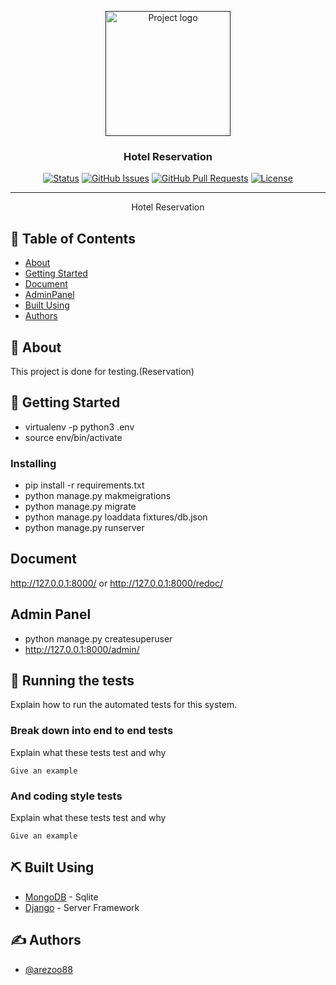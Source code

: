 <p align="center">
  <a href="" rel="noopener">
 <img width=200px height=200px src="https://i.imgur.com/6wj0hh6.jpg" alt="Project logo"></a>
</p>

<h3 align="center">Hotel Reservation</h3>

<div align="center">

[![Status](https://img.shields.io/badge/status-active-success.svg)]()
[![GitHub Issues](https://img.shields.io/github/issues/kylelobo/The-Documentation-Compendium.svg)](https://github.com/kylelobo/The-Documentation-Compendium/issues)
[![GitHub Pull Requests](https://img.shields.io/github/issues-pr/kylelobo/The-Documentation-Compendium.svg)](https://github.com/kylelobo/The-Documentation-Compendium/pulls)
[![License](https://img.shields.io/badge/license-MIT-blue.svg)](/LICENSE)

</div>

---

<p align="center">Hotel Reservation
    <br> 
</p>

## 📝 Table of Contents

- [About](#about)
- [Getting Started](#getting_started)
- [Document](#document)
- [AdminPanel](#admin)
- [Built Using](#built_using)
- [Authors](#authors)
## 🧐 About <a name = "about"></a>

This project is done for testing.(Reservation)

## 🏁 Getting Started <a name = "getting_started"></a>

- virtualenv -p python3 .env
- source env/bin/activate

### Installing

- pip install -r requirements.txt
- python manage.py makmeigrations
- python manage.py migrate
- python manage.py loaddata  fixtures/db.json
- python manage.py runserver

## Document <a name = "document"></a>

http://127.0.0.1:8000/ or http://127.0.0.1:8000/redoc/

##  Admin Panel <a name="admin"></a>
- python manage.py createsuperuser
- http://127.0.0.1:8000/admin/
## 🔧 Running the tests <a name = "tests"></a>

Explain how to run the automated tests for this system.

### Break down into end to end tests

Explain what these tests test and why

```
Give an example
```

### And coding style tests

Explain what these tests test and why

```
Give an example
```


## ⛏️ Built Using <a name = "built_using"></a>

- [MongoDB](https://www.sqlite.org/index.html) - Sqlite
- [Django](https://www.djangoproject.com/) - Server Framework

## ✍️ Authors <a name = "authors"></a>

- [@arezoo88](https://github.com/arezoo88) 

